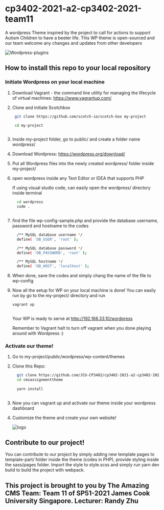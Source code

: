 # cp3402-2021-a2-cp3402-2021-team11



A wordpress Theme inspired by the project to  call for actions to support Autism Children to have a beeter life. This WP theme is open-sourced and our team welcome any changes and updates from other developers

![Wordpress-plugins](https://user-images.githubusercontent.com/58071533/120078604-c7abd080-c0e2-11eb-9451-03faed23fb76.jpg)


## How to install this repo to your local repository
 
### Initiate Wordpress on your local machine
 1. Download Vagrant -  the command line utility for managing the lifecycle of virtual machines: https://www.vagrantup.com/

   
 2. Clone and initiate Scotchbox
     ```sh
      git clone https://github.com/scotch-io/scotch-box my-project

      cd my-project
      
    ```
 3. Inside my-project folder, go to public/ and create a folder name wordpress/ 
    
 4. Download Wordpress: https://wordpress.org/download/

 5. Put all Wordpress files into the newly created wordpress/ folder inside my-project/

 6. open wordpress inside any Text Editor or IDEA that supports PHP

    If using visual studio code, can easily open the wordpress/ directory inside terminal

    ```sh
      cd wordpress
      code .
      
    ```
    
 7.  find the file wp-config-sample.php and provide the database username, password and hostname to the codes

      ```sh
        /** MySQL database username */
        define( 'DB_USER', 'root' );

        /** MySQL database password */
        define( 'DB_PASSWORD', 'root' );

        /** MySQL hostname */
        define( 'DB_HOST', 'localhost' );

      ```
    
 8. When done, save the codes and simply chang the name of the file to wp-config

 9. Now all the setup for WP on your local machine is done! You can easily run by go to the my-project/ directory and run 
     ```sh
     vagrant up
      
    ```
    
    Your WP is ready to serve at http://192.168.33.10/wordpress
    
    Remember to Vagrant halt to turn off vagrant when you done playing around with Wordpress :)

### Activate our theme!

 1. Go to my-project/public/wordpress/wp-content/themes

 2. Clone this Repo:
    ```sh
      git clone https://github.com/JCU-CP3402/cp3402-2021-a2-cp3402-2021-team11.git
      cd cmsassignmenttheme
      
      yarn install
      
    ```
    
 3. Now you can vagrant up and activate our theme inside your wordpress dashboard
 
 4. Customize the theme and create your own website!


       ![logo](https://user-images.githubusercontent.com/58071533/120080358-207f6700-c0eb-11eb-856e-d793155e7c6f.JPG)
 
 
## Contribute to our project!

  You can contribute to our project by simply adding new template pages to template-part/ folder inside the theme (codes in PHP), provide styling inside the sass/pages folder. Import the style to style.scss and simply run yarn dev build to build the project with webpack.
  
## This project is brought to you by The Amazing CMS Team: Team 11 of SP51-2021 James Cook University Singapore. Lecturer: Randy Zhu






 
    

